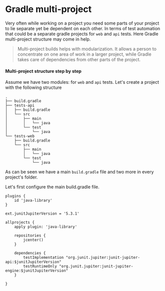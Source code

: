 # Gradle multi-project

Very often while working on a project you need some parts of your project to lie separate yet be dependent on each other. In terms of test automation that could be a separate gradle projects for `web` and `api` tests. Here Gradle multi-project structure may come in help. 

> Multi-project builds helps with modularization. It allows a person to concentrate on one area of work in a larger project, while Gradle takes care of dependencies from other parts of the project.

#### Multi-project structure step by step

Assume we have two modules: for `web` and `api` tests. Let's create a project with the following structure
```
.
├── build.gradle
├── tests-api
│   ├── build.gradle
│   └── src
│       ├── main
│       │   └── java
│       └── test
│           └── java
└── tests-web
    ├── build.gradle
    └── src
        ├── main
        │   └── java
        └── test
            └── java
```
As can be seen we have a main `build.gradle` file and two more in every project's folder.

Let's first configure the main build.gradle file.
```
plugins {
    id 'java-library'
}

ext.junitJupiterVersion = '5.3.1'

allprojects {
    apply plugin: 'java-library'

    repositories {
        jcenter()
    }

    dependencies {
        testImplementation "org.junit.jupiter:junit-jupiter-api:$junitJupiterVersion"
        testRuntimeOnly "org.junit.jupiter:junit-jupiter-engine:$junitJupiterVersion"
    }

}
```